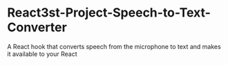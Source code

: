 # React3st-Project-Speech-to-Text-Converter
A React hook that converts speech from the microphone to text and makes it available to your React

